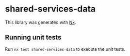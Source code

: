 # shared-services-data

This library was generated with [Nx](https://nx.dev).

## Running unit tests

Run `nx test shared-services-data` to execute the unit tests.
